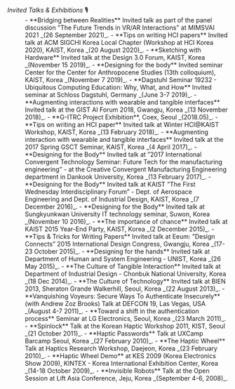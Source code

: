 <dt><i>Invited Talks & Exhibitions</i> 🎙</dt>
<dd>
- **Bridging between Realities** Invited talk as part of the panel discussion "The Future Trends in VR/AR Interactions" at MIMSVAI 2021 _(26 September 2021)_.
- **Tips on writing HCI papers** Invited talk at ACM SIGCHI Korea Local Chapter (Workshop at HCI Korea 2020), KAIST, Korea _(20 August 2020)_.
- **Sketching with Hardware** Invited talk at the Design 3.0 Forum, KAIST, Korea _(November 15 2019)_.
- **Designing for the body** Invited seminar Center for the Center for Anthropocene Studies (13th colloquium), KAIST, Korea _(November 7 2019)_.
- **Dagstuhl Seminar 19232 - Ubiquitous Computing Education: Why, What, and How** Invited seminar at Schloss Dagstuhl, Germany _(June 3-7 2019)_.
- **Augmenting interactions with wearable and tangible interfaces** Invited talk at the GIST AI Forum 2018, Gwangju, Korea _(13 November 2018)_.
- **G-ITRC Project Exhibition**, Coex, Seoul _(2018.05)_.
- **Tips on writing an HCI paper** Invited talk at Winter HCI@KAIST Workshop, KAIST, Korea _(13 February 2018)_.
- **Augmenting interaction with wearable and tangible interfaces** Invited talk at the 2017 Spring GSCT Seminar, KAIST, Korea _(4 April 2017)_.
- **Designing for the Body** Invited talk at ”2017 International Convergent Technology Seminar: Future Tech for the manufacturing engineering” - at the Creative Convergent Manufacturing Engineering department in Dankook University, Korea _(13 February 2017)_.
- **Designing for the Body** Invited talk at KAIST ”The First Wednesday Interdisciplinary Forum” - Dept. of Aerospace Engineering and Dept. of Industrial Design, KAIST, Korea _(7 December 2016)_.
- **Designing for the Body** Invited talk at Sungkyunkwan University IT technology seminar, Suwon, Korea _(November 10 2016)_.
- **The importance of chance** Invited talk at KAIST 2015 Year-End Party, KAIST, Korea _(2 December 2015)_.
- **Tips & Tricks for Writing Papers** Invited talk at Eeum: ”Design Connects” 2015 International Design Congress, Gwangju, Korea _(17-23 October 2015)_.
- **Designing for the hands** Invited talk at Department of Human and System Engineering - UNIST, Korea _(26 May 2015)_.
- **The Culture of Tangible Interaction** Invited talk at Department of Industrial Design - Chonbuk National University, Korea _(18 Dec 2014)_.
- **The Culture of Technology** Invited talk at BIEN 2013, Sheraton Grande Walkerhill, Seoul, Korea _(22 August 2013)_.
- **Vanquishing Voyeurs: Secure Ways To Authenticate Insecurely** (with Andrew Zoz Brooks) Talk at DEFCON 19, Las Vegas, USA _(August 4-7 2011)_.
- **Toward a shift in the authentication process** Seminar at LG Electronics, Seoul, Korea _(23 March 2011)_.
- **Spinlock** Talk at the Korean Haptic Workshop 2011, KIST, Seoul _(21 October 2011)_.
- **Haptic Passwords** Talk at UXCamp Barcamp Seoul, Korea _(27 February 2010)_.
- **The Haptic Wheel** Talk at Haptics Research Workshop, Daejeon, Korea _(23 February 2010)_.
- **Haptic Wheel Demo** at KES 2009 (Korea Electronics Show 2009), KINTEX - Korea International Exhibition Center, Korea _(14-18 October 2009)_.
- **Invisible Robots** Talk at the Open Session at Lift Asia Conference, Jeju, Korea _(September 4-6, 2008)_.
</dd>

<style>
  em{
    font-style:normal;
    font-size: 0.8em;
    color: #666;
  }

</style>
